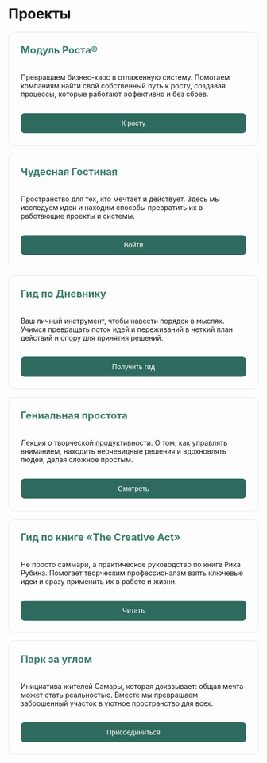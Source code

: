 # Проекты

<div style="display: grid; grid-template-columns: repeat(auto-fit, minmax(300px, 1fr)); gap: 1rem;">

  <div style="border: 1px solid #e2e8f0; border-radius: 12px; padding: 24px; display: flex; flex-direction: column;">
    <h3 style="color: #3a7d6e; margin-top: 0; font-size: 1.25rem;">Модуль Роста®</h3>
    <p style="flex-grow: 1;">Превращаем бизнес-хаос в отлаженную систему. Помогаем компаниям найти свой собственный путь к росту, создавая процессы, которые работают эффективно и без сбоев.</p>
    <button onclick="window.location.href='#'" style="background-color: #2e6b5e; color: white; padding: 12px 16px; border: none; border-radius: 8px; cursor: pointer; margin-top: 1rem; font-size: 14px;">
      К росту
    </button>
  </div>

  <div style="border: 1px solid #e2e8f0; border-radius: 12px; padding: 24px; display: flex; flex-direction: column;">
    <h3 style="color: #3a7d6e; margin-top: 0; font-size: 1.25rem;">Чудесная Гостиная</h3>
    <p style="flex-grow: 1;">Пространство для тех, кто мечтает и действует. Здесь мы исследуем идеи и находим способы превратить их в работающие проекты и системы.</p>
    <button onclick="window.location.href='#'" style="background-color: #2e6b5e; color: white; padding: 12px 16px; border: none; border-radius: 8px; cursor: pointer; margin-top: 1rem; font-size: 14px;">
      Войти
    </button>
  </div>

  <div style="border: 1px solid #e2e8f0; border-radius: 12px; padding: 24px; display: flex; flex-direction: column;">
    <h3 style="color: #3a7d6e; margin-top: 0; font-size: 1.25rem;">Гид по Дневнику</h3>
    <p style="flex-grow: 1;">Ваш личный инструмент, чтобы навести порядок в мыслях. Учимся превращать поток идей и переживаний в четкий план действий и опору для принятия решений.</p>
    <button onclick="window.location.href='/projects/diary-guide/unlock/overview'" style="background-color: #2e6b5e; color: white; padding: 12px 16px; border: none; border-radius: 8px; cursor: pointer; margin-top: 1rem; font-size: 14px;">
      Получить гид
    </button>
  </div>

  <div style="border: 1px solid #e2e8f0; border-radius: 12px; padding: 24px; display: flex; flex-direction: column;">
    <h3 style="color: #3a7d6e; margin-top: 0; font-size: 1.25rem;">Гениальная простота</h3>
    <p style="flex-grow: 1;">Лекция о творческой продуктивности. О том, как управлять вниманием, находить неочевидные решения и вдохновлять людей, делая сложное простым.</p>
    <button onclick="window.location.href='#'" style="background-color: #2e6b5e; color: white; padding: 12px 16px; border: none; border-radius: 8px; cursor: pointer; margin-top: 1rem; font-size: 14px;">
      Смотреть
    </button>
  </div>

  <div style="border: 1px solid #e2e8f0; border-radius: 12px; padding: 24px; display: flex; flex-direction: column;">
    <h3 style="color: #3a7d6e; margin-top: 0; font-size: 1.25rem;">Гид по книге «The Creative Act»</h3>
    <p style="flex-grow: 1;">Не просто саммари, а практическое руководство по книге Рика Рубина. Помогает творческим профессионалам взять ключевые идеи и сразу применить их в работе и жизни.</p>
    <button onclick="window.location.href='#'" style="background-color: #2e6b5e; color: white; padding: 12px 16px; border: none; border-radius: 8px; cursor: pointer; margin-top: 1rem; font-size: 14px;">
      Читать
    </button>
  </div>

  <div style="border: 1px solid #e2e8f0; border-radius: 12px; padding: 24px; display: flex; flex-direction: column;">
    <h3 style="color: #3a7d6e; margin-top: 0; font-size: 1.25rem;">Парк за углом</h3>
    <p style="flex-grow: 1;">Инициатива жителей Самары, которая доказывает: общая мечта может стать реальностью. Вместе мы превращаем заброшенный участок в уютное пространство для всех.</p>
    <button onclick="window.location.href='#'" style="background-color: #2e6b5e; color: white; padding: 12px 16px; border: none; border-radius: 8px; cursor: pointer; margin-top: 1rem; font-size: 14px;">
      Присоединиться
    </button>
  </div>

</div>
